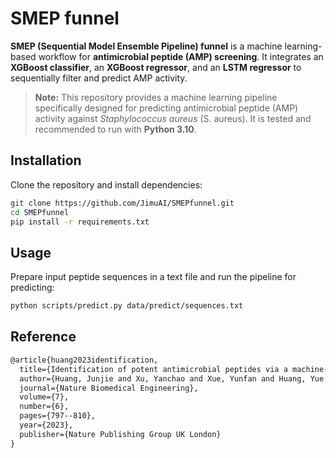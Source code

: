 # SMEP funnel


**SMEP (Sequential Model Ensemble Pipeline) funnel** is a machine learning-based workflow for **antimicrobial peptide (AMP) screening**. It integrates an **XGBoost classifier**, an **XGBoost regressor**, and an **LSTM regressor** to sequentially filter and predict AMP activity.


> **Note:** This repository provides a machine learning pipeline specifically designed for predicting antimicrobial peptide (AMP) activity against *Staphylococcus aureus* (S. aureus). It is tested and recommended to run with **Python 3.10**.


## Installation

Clone the repository and install dependencies:

```bash
git clone https://github.com/JimuAI/SMEPfunnel.git
cd SMEPfunnel
pip install -r requirements.txt
```



## Usage

Prepare input peptide sequences in a text file and run the pipeline for predicting:

```bash
python scripts/predict.py data/predict/sequences.txt
```



## Reference

```latex
@article{huang2023identification,
  title={Identification of potent antimicrobial peptides via a machine-learning pipeline that mines the entire space of peptide sequences},
  author={Huang, Junjie and Xu, Yanchao and Xue, Yunfan and Huang, Yue and Li, Xu and Chen, Xiaohui and Xu, Yao and Zhang, Dongxiang and Zhang, Peng and Zhao, Junbo and others},
  journal={Nature Biomedical Engineering},
  volume={7},
  number={6},
  pages={797--810},
  year={2023},
  publisher={Nature Publishing Group UK London}
}
```
